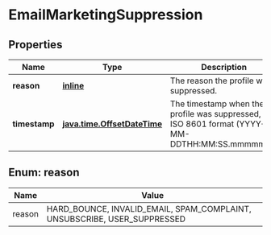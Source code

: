 
# EmailMarketingSuppression

## Properties
| Name | Type | Description | Notes |
| ------------ | ------------- | ------------- | ------------- |
| **reason** | [**inline**](#Reason) | The reason the profile was suppressed. |  |
| **timestamp** | [**java.time.OffsetDateTime**](java.time.OffsetDateTime.md) | The timestamp when the profile was suppressed, in ISO 8601 format (YYYY-MM-DDTHH:MM:SS.mmmmmm). |  |


<a id="Reason"></a>
## Enum: reason
| Name | Value |
| ---- | ----- |
| reason | HARD_BOUNCE, INVALID_EMAIL, SPAM_COMPLAINT, UNSUBSCRIBE, USER_SUPPRESSED |



